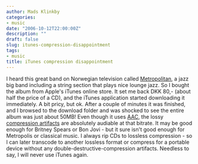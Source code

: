 ```yaml
---
author: Mads Klinkby
categories:
- music
date: "2006-10-12T22:00:00Z"
description: ""
draft: false
slug: itunes-compression-disappointment
tags:
- music
title: iTunes compression disappointment
---
```



I heard this great band on Norwegian television called [ Metropolitan](http://www.curlinglegs.musiconline.no/shop/displayArtist.asp?cid=2&cname=Jazz&sid=&name=&id=23681&aname=METROPOLITAN), a jazz big band including a string section that plays nice lounge jazz. So I bought the album from Apple's iTunes online store. It set me back DKK 80,- (about half the price of a CD), and the iTunes application started downloading it immediately. A bit pricy, but ok. After a couple of minutes it was finished, and I browsed to the download folder and was shocked to see the entire album was just about 50MB! Even though it uses [AAC](http://en.wikipedia.org/wiki/Advanced_Audio_Coding), the lossy [compression artifacts](http://en.wikipedia.org/wiki/Compression_artifact) are absolutely audiable at that bitrate. It may be good enough for Britney Spears or Bon Jovi - but it sure isn't good enough for Metropolis or classical music. I always rip CDs to lossless compression - so I can later transcode to another lossless format or compress for a portable device without any double-destructive-compression artifacts. Needless to say, I will never use iTunes again.

